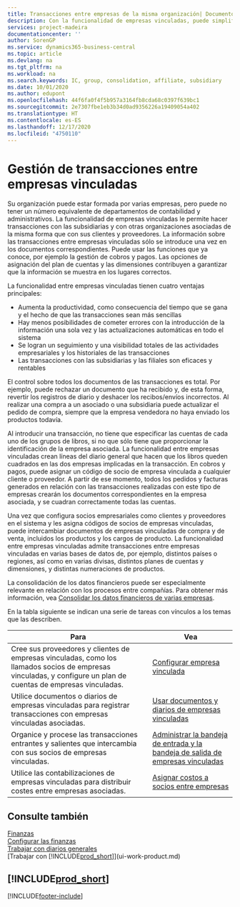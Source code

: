 ```yaml
---
title: Transacciones entre empresas de la misma organización| Documentos de Microsoft
description: Con la funcionalidad de empresas vinculadas, puede simplificar los procesos y transacciones empresariales entre empresas de la misma organización.
services: project-madeira
documentationcenter: ''
author: SorenGP
ms.service: dynamics365-business-central
ms.topic: article
ms.devlang: na
ms.tgt_pltfrm: na
ms.workload: na
ms.search.keywords: IC, group, consolidation, affiliate, subsidiary
ms.date: 10/01/2020
ms.author: edupont
ms.openlocfilehash: 44f6fa0f4f5b957a3164fb8cda68c0397f639bc1
ms.sourcegitcommit: 2e7307fbe1eb3b34d0ad9356226a19409054a402
ms.translationtype: HT
ms.contentlocale: es-ES
ms.lasthandoff: 12/17/2020
ms.locfileid: "4750110"
---
```

# <a name="managing-intercompany-transactions"></a>Gestión de transacciones entre empresas vinculadas
Su organización puede estar formada por varias empresas, pero puede no tener un número equivalente de departamentos de contabilidad y administrativos. La funcionalidad de empresas vinculadas le permite hacer transacciones con las subsidiarias y con otras organizaciones asociadas de la misma forma que con sus clientes y proveedores. La información sobre las transacciones entre empresas vinculadas sólo se introduce una vez en los documentos correspondientes. Puede usar las funciones que ya conoce, por ejemplo la gestión de cobros y pagos. Las opciones de asignación del plan de cuentas y las dimensiones contribuyen a garantizar que la información se muestra en los lugares correctos.  

La funcionalidad entre empresas vinculadas tienen cuatro ventajas principales:  

- Aumenta la productividad, como consecuencia del tiempo que se gana y el hecho de que las transacciones sean más sencillas  
- Hay menos posibilidades de cometer errores con la introducción de la información una sola vez y las actualizaciones automáticas en todo el sistema  
- Se logran un seguimiento y una visibilidad totales de las actividades empresariales y los historiales de las transacciones  
- Las transacciones con las subsidiarias y las filiales son eficaces y rentables  

El control sobre todos los documentos de las transacciones es total. Por ejemplo, puede rechazar un documento que ha recibido y, de esta forma, revertir los registros de diario y deshacer los recibos/envíos incorrectos. Al realizar una compra a un asociado o una subsidiaria puede actualizar el pedido de compra, siempre que la empresa vendedora no haya enviado los productos todavía.  

Al introducir una transacción, no tiene que especificar las cuentas de cada uno de los grupos de libros, si no que sólo tiene que proporcionar la identificación de la empresa asociada. La funcionalidad entre empresas vinculadas crean líneas del diario general que hacen que los libros queden cuadrados en las dos empresas implicadas en la transacción. En cobros y pagos, puede asignar un código de socio de empresa vinculada a cualquier cliente o proveedor. A partir de ese momento, todos los pedidos y facturas generados en relación con las transacciones realizadas con este tipo de empresas crearán los documentos correspondientes en la empresa asociada, y se cuadran correctamente todas las cuentas.  

 Una vez que configura socios empresariales como clientes y proveedores en el sistema y les asigna códigos de socios de empresas vinculadas, puede intercambiar documentos de empresas vinculadas de compra y de venta, incluidos los productos y los cargos de producto. La funcionalidad entre empresas vinculadas admite transacciones entre empresas vinculadas en varias bases de datos de, por ejemplo, distintos países o regiones, así como en varias divisas, distintos planes de cuentas y dimensiones, y distintas numeraciones de productos.  

La consolidación de los datos financieros puede ser especialmente relevante en relación con los procesos entre compañías. Para obtener más información, vea [Consolidar los datos financieros de varias empresas](finance-consolidated-company-reporting.md).

En la tabla siguiente se indican una serie de tareas con vínculos a los temas que las describen.

|Para |Vea|
|---|---|
|Cree sus proveedores y clientes de empresas vinculadas, como los llamados socios de empresas vinculadas, y configure un plan de cuentas de empresas vinculadas.|[Configurar empresa vinculada](intercompany-how-setup.md)|
|Utilice documentos o diarios de empresas vinculadas para registrar transacciones con empresas vinculadas asociadas.|[Usar documentos y diarios de empresas vinculadas](intercompany-how-work-documents-journals.md)|
|Organice y procese las transacciones entrantes y salientes que intercambia con sus socios de empresas vinculadas.|[Administrar la bandeja de entrada y la bandeja de salida de empresas vinculadas](intercompany-how-manage-intercompany-inbox.md)|
|Utilice las contabilizaciones de empresas vinculadas para distribuir costes entre empresas asociadas.|[Asignar costos a socios entre empresas](intercompany-allocate-costs.md)|

## <a name="see-also"></a>Consulte también
[Finanzas](finance.md)  
[Configurar las finanzas](finance-setup-finance.md)  
[Trabajar con diarios generales](ui-work-general-journals.md)  
[Trabajar con [!INCLUDE[prod_short](includes/prod_short.md)]](ui-work-product.md)

## [!INCLUDE[prod_short](includes/free_trial_md.md)]  


[!INCLUDE[footer-include](includes/footer-banner.md)]